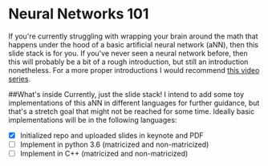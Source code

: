 # Neural Networks 101
If you're currently struggling with wrapping your brain  around the math that
happens under the hood of a basic artificial neural network (aNN), then this slide
stack is for you. If you've never seen a neural network before, then this will
probably be a bit of a rough introduction, but still an introduction nonetheless.
For a more proper introductions I would recommend [this video series](https://www.youtube.com/playlist?list=PLZHQObOWTQDNU6R1_67000Dx_ZCJB-3pi).

##What's inside
Currently, just the slide stack! I intend to add some toy implementations of this
aNN in different languages for further guidance, but that's a stretch goal that
might not be reached for some time. Ideally basic implementations will be in the
following languages:
* [x] Initialized repo and uploaded slides in keynote and PDF
* [ ] Implement in python 3.6 (matricized and non-matricized)
* [ ] Implement in C++ (matricized and non-matricized)  

